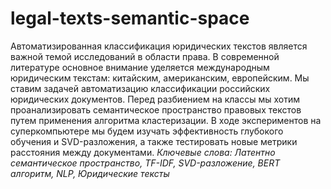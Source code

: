 # legal-texts-semantic-space
Автоматизированная классификация юридических текстов является важной темой исследований в области права. В современной литературе основное внимание уделяется международным юридическим текстам: китайским, американским, европейским. Мы ставим задачей автоматизацию классификации российских юридических документов. Перед разбиением на классы мы хотим проанализировать семантическое пространство правовых текстов путем применения алгоритма кластеризации. В ходе экспериментов на суперкомпьютере мы будем изучать эффективность глубокого обучения и SVD-разложения, а также тестировать новые метрики расстояния между документами. *Ключевые слова: Латентно семантическое пространство, TF-IDF, SVD-разложение, BERT алгоритм, NLP, Юридические тексты*
